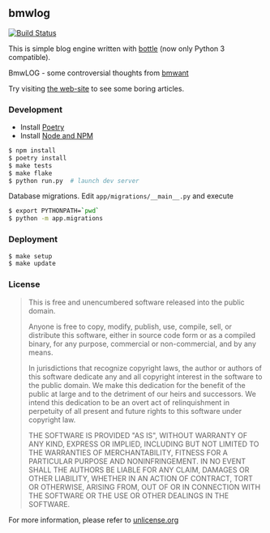 ## bmwlog

[![Build Status](https://travis-ci.org/bmwant/bmwlog.svg?branch=master)](https://travis-ci.org/bmwant/bmwlog)

This is simple blog engine written with [bottle](https://bottlepy.org/docs/dev/)
(now only Python 3 compatible).

BmwLOG - some controversial thoughts from [bmwant](https://twitter.com/bmwant)

Try visiting [the web-site](http://bmwlog.pp.ua/) to see some boring articles.

### Development

* Install [Poetry](https://poetry.eustace.io/docs/#installation)
* Install [Node and NPM](https://nodejs.org/en/download/)

```bash
$ npm install
$ poetry install
$ make tests
$ make flake
$ python run.py  # launch dev server
```

Database migrations. Edit `app/migrations/__main__.py` and execute

```bash
$ export PYTHONPATH=`pwd`
$ python -m app.migrations
```

### Deployment

```bash
$ make setup
$ make update
```

### License

> This is free and unencumbered software released into the public domain.
>
> Anyone is free to copy, modify, publish, use, compile, sell, or
> distribute this software, either in source code form or as a compiled
> binary, for any purpose, commercial or non-commercial, and by any
> means.
>
> In jurisdictions that recognize copyright laws, the author or authors
> of this software dedicate any and all copyright interest in the
> software to the public domain. We make this dedication for the benefit
> of the public at large and to the detriment of our heirs and
> successors. We intend this dedication to be an overt act of
> relinquishment in perpetuity of all present and future rights to this
> software under copyright law.
>
> THE SOFTWARE IS PROVIDED "AS IS", WITHOUT WARRANTY OF ANY KIND,
> EXPRESS OR IMPLIED, INCLUDING BUT NOT LIMITED TO THE WARRANTIES OF
> MERCHANTABILITY, FITNESS FOR A PARTICULAR PURPOSE AND NONINFRINGEMENT.
> IN NO EVENT SHALL THE AUTHORS BE LIABLE FOR ANY CLAIM, DAMAGES OR
> OTHER LIABILITY, WHETHER IN AN ACTION OF CONTRACT, TORT OR OTHERWISE,
> ARISING FROM, OUT OF OR IN CONNECTION WITH THE SOFTWARE OR THE USE OR
> OTHER DEALINGS IN THE SOFTWARE.

For more information, please refer to [unlicense.org](http://unlicense.org)
